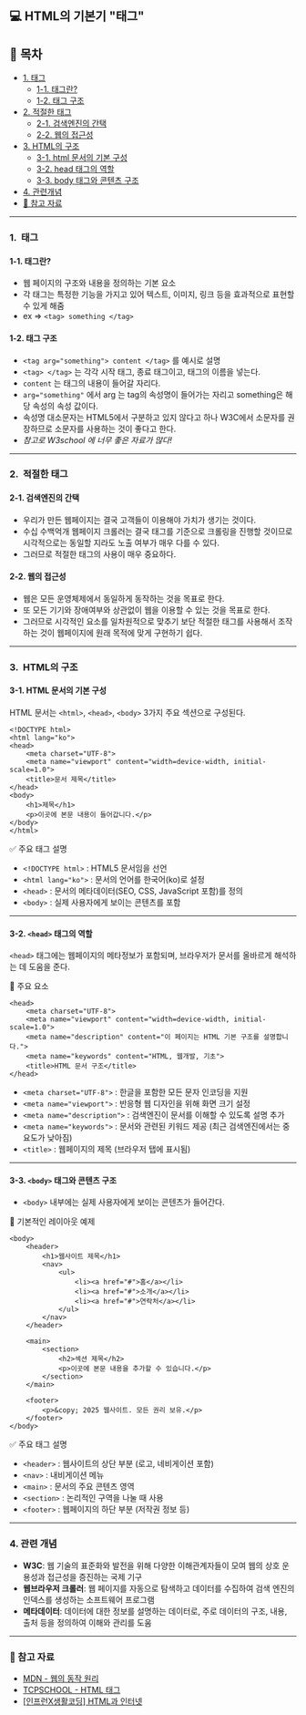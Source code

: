 ## 💻 HTML의 기본기 "태그"


## 📌 목차
- [1. 태그](#1-태그)
  - [1-1. 태그란?](#1-1-태그란)
  - [1-2. 태그 구조](#1-2-태그-구조)
- [2. 적절한 태그](#2-적절한-태그)
  - [2-1. 검색엔진의 간택](#2-1-검색엔진의-간택)
  - [2-2. 웹의 접근성](#2-2-웹의-접근성)
- [3. HTML의 구조](#3-html의-구조)
  - [3-1. html 문서의 기본 구성](#3-1-html-문서의-기본-구성)
  - [3-2. head 태그의 역할](#3-2-head-태그의-역할)
  - [3-3. body 태그와 콘텐츠 구조](#3-3-body-태그와-콘텐츠-구조)
- [4. 관련개념](#4-관련-개념)
- [📌 참고 자료](#-참고-자료)

---

### **1.  태그**

#### 1-1. 태그란?

-   웹 페이지의 구조와 내용을 정의하는 기본 요소
-   각 태그는 특정한 기능을 가지고 있어 텍스트, 이미지, 링크 등을 효과적으로 표현할 수 있게 해줌
-   ex => `<tag> something </tag>`

#### 1-2. 태그 구조

-   `<tag arg="something"> content </tag>` 를 예시로 설명
-   `<tag> </tag>` 는 각각 시작 태그, 종료 태그이고, 태그의 이름을 넣는다.
-   `content` 는 태그의 내용이 들어갈 자리다.
-   `arg="something"` 에서 arg 는 tag의 속성명이 들어가는 자리고 something은 해당 속성의 속성 값이다.
-   속성명 대소문자는 HTML5에서 구분하고 있지 않다고 하나 W3C에서 소문자를 권장하므로 소문자를 사용하는 것이 좋다고 한다.
-   _참고로 W3school 에 너무 좋은 자료가 많다!_

---

### **2.  적절한 태그**

#### 2-1. 검색엔진의 간택

-   우리가 만든 웹페이지는 결국 고객들이 이용해야 가치가 생기는 것이다.
-   수십 수백억개 웹페이지 크롤러는 결국 태그를 기준으로 크롤링을 진행할 것이므로 시각적으로는 동일할 지라도 노출 여부가 매우 다를 수 있다.
-   그러므로 적절한 태그의 사용이 매우 중요하다.

#### 2-2. 웹의 접근성

-   웹은 모든 운영체제에서 동일하게 동작하는 것을 목표로 한다.
-   또 모든 기기와 장애여부와 상관없이 웹을 이용할 수 있는 것을 목표로 한다.
-   그러므로 시각적인 요소를 일차원적으로 맞추기 보단 적절한 태그를 사용해서 조작하는 것이 웹페이지에 원래 목적에 맞게 구현하기 쉽다.

---

### **3.  HTML의 구조**

#### 3-1. HTML 문서의 기본 구성

HTML 문서는 `<html>`, `<head>`, `<body>` 3가지 주요 섹션으로 구성된다.

```
<!DOCTYPE html>
<html lang="ko">
<head>
    <meta charset="UTF-8">
    <meta name="viewport" content="width=device-width, initial-scale=1.0">
    <title>문서 제목</title>
</head>
<body>
    <h1>제목</h1>
    <p>이곳에 본문 내용이 들어갑니다.</p>
</body>
</html>
```

✅ 주요 태그 설명

-   `<!DOCTYPE html>` : HTML5 문서임을 선언
-   `<html lang="ko">` : 문서의 언어를 한국어(ko)로 설정
-   `<head>` : 문서의 메타데이터(SEO, CSS, JavaScript 포함)를 정의
-   `<body>` : 실제 사용자에게 보이는 콘텐츠를 포함

---

#### 3-2. `<head>` 태그의 역할

`<head>` 태그에는 웹페이지의 메타정보가 포함되며, 브라우저가 문서를 올바르게 해석하는 데 도움을 준다.

📌 주요 요소

```
<head>
    <meta charset="UTF-8">
    <meta name="viewport" content="width=device-width, initial-scale=1.0">
    <meta name="description" content="이 페이지는 HTML 기본 구조를 설명합니다.">
    <meta name="keywords" content="HTML, 웹개발, 기초">
    <title>HTML 문서 구조</title>
</head>
```

-   `<meta charset="UTF-8">` : 한글을 포함한 모든 문자 인코딩을 지원
-   `<meta name="viewport">` : 반응형 웹 디자인을 위해 화면 크기 설정
-   `<meta name="description">` : 검색엔진이 문서를 이해할 수 있도록 설명 추가
-   `<meta name="keywords">` : 문서와 관련된 키워드 제공 (최근 검색엔진에서는 중요도가 낮아짐)
-   `<title>` : 웹페이지의 제목 (브라우저 탭에 표시됨)

---

#### 3-3. `<body>` 태그와 콘텐츠 구조

-   `<body>` 내부에는 실제 사용자에게 보이는 콘텐츠가 들어간다.

📌 기본적인 레이아웃 예제

```
<body>
    <header>
        <h1>웹사이트 제목</h1>
        <nav>
            <ul>
                <li><a href="#">홈</a></li>
                <li><a href="#">소개</a></li>
                <li><a href="#">연락처</a></li>
            </ul>
        </nav>
    </header>

    <main>
        <section>
            <h2>섹션 제목</h2>
            <p>이곳에 본문 내용을 추가할 수 있습니다.</p>
        </section>
    </main>

    <footer>
        <p>&copy; 2025 웹사이트. 모든 권리 보유.</p>
    </footer>
</body>
```

✅ 주요 태그 설명

-   `<header>` : 웹사이트의 상단 부분 (로고, 네비게이션 포함)
-   `<nav>` : 내비게이션 메뉴
-   `<main>` : 문서의 주요 콘텐츠 영역
-   `<section>` : 논리적인 구역을 나눌 때 사용
-   `<footer>` : 웹페이지의 하단 부분 (저작권 정보 등)

---

### **4\. 관련 개념**

-   **W3C**: 웹 기술의 표준화와 발전을 위해 다양한 이해관계자들이 모여 웹의 상호 운용성과 접근성을 증진하는 국제 기구
-   **웹브라우저 크롤러**: 웹 페이지를 자동으로 탐색하고 데이터를 수집하여 검색 엔진의 인덱스를 생성하는 소프트웨어 프로그램
-   **메타데이터**: 데이터에 대한 정보를 설명하는 데이터로, 주로 데이터의 구조, 내용, 출처 등을 정의하여 이해와 관리를 도움

---

### 📌 참고 자료

-   [MDN - 웹의 동작 원리](https://developer.mozilla.org/ko/docs/Learn/Getting_started_with_the_web/How_the_Web_works)
-   [TCPSCHOOL - HTML 태그](https://tcpschool.com/html-tags/intro)
-   [\[인프런X생활코딩\] HTML과 인터넷](https://www.inflearn.com/course/html%EA%B3%BC-%EC%9D%B8%ED%84%B0%EB%84%B7-%EC%83%9D%ED%99%9C%EC%BD%94%EB%94%A9/dashboard)
